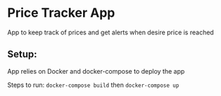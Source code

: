 # Price Tracker App

App to keep track of prices and get alerts when desire price is reached

## Setup:

App relies on Docker and docker-compose to deploy the app

Steps to run: ```docker-compose build``` then ```docker-compose up```

